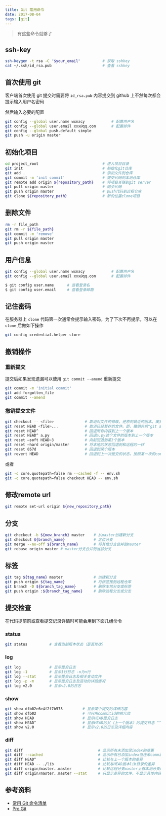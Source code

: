 ```yaml
---
title: Git 常用命令
date: 2017-08-04
tags: [git]
---
```

> 有这些命令就够了

<!-- more -->
<!-- toc -->
## ssh-key

```bash
ssh-keygen -t rsa -C "$your_email"          # 获取 sshkey
cat ~/.ssh/id_rsa.pub                       # 查看 sshkey
```

## 首次使用 git

客户端首次使用 git 提交时需要将 `id_rsa.pub` 内容提交到 github 上不然每次都会提示输入用户名密码

然后输入必要的配置

```bash
git config --global user.name wxnacy            # 配置用户名
git config --global user.email xxx@qq.com       # 配置邮件
git config --global push.default simple
git push -u origin master
```


## 初始化项目
```bash
cd project_root                             # 进入项目目录
git init                                    # 初始化git仓库
git add .                                   # 添加文件到仓库
git commit -m 'init commit'                 # 提交代码到本地仓库
git remote add origin ${repository_path}    # 将项目关联到git server
git pull origin master                      # 同步代码
git push origin master                      # push代码到远程仓库
git clone ${repository_path}                # 新的位置clone项目
```

## 删除文件
```bash
rm -r file_path
git rm -r ${file_path}
git commit -m 'remove'
git pull origin master
git push origin master
```
## 用户信息
```bash
git config --global user.name wxnacy            # 配置用户名
git config --global user.email xxx@qq.com       # 配置邮件

$ git config user.name      # 查看登录名
$ git config user.email     # 查看登录邮箱
```

## 记住密码
在服务器上 `clone` 代码第一次通常会提示输入密码，为了下次不再提示，可以在 `clone` 后做如下操作
```bash
git config credential.helper store
```
## 撤销操作
### 重新提交
提交后如果发现遗漏可以使用 `git commit --amend` 重新提交
```bash
git commit -m 'initial commit'
git add forgotten_file
git commit --amend
```
### 撤销提交文件
```bash
git checkout -- <file>              # 取消对文件的修改。还原到最近的版本，废弃本地做的修改。
git reset HEAD <file>...            # 取消已经暂存的文件。即，撤销先前"git add"的操作
git reset HEAD^                     # 回退所有内容到上一个版本
git reset HEAD^ a.py                # 回退a.py这个文件的版本到上一个版本
git reset –soft HEAD~3              # 向前回退到第3个版本
git reset –hard origin/master       # 将本地的状态回退到和远程的一样
git reset 057d                      # 回退到某个版本
git revert HEAD                     # 回退到上一次提交的状态，按照某一次的commit完全反向的进行一次commit.(代码回滚到上个版本，并提交git)
```
或者
```bash
git -c core.quotepath=false rm --cached -f -- env.sh
git -c core.quotepath=false checkout HEAD -- env.sh
```
## 修改remote url
```bash
git remote set-url origin ${new_repository_path}
```

## 分支

```bash
git checkout -b ${new_branch} master    # 从master创建新分支
git checkout ${branch_name}             # 定位分支
git merge --no-off ${branch_name}       # 将其他分支合并到master
git rebase origin master # master分支合并到当前分支
```

## 标签

```bash
git tag ${tag_name} master              # 创建新分支
git push origin ${tag_name}             # 将标签推到远程仓库
git branch -D ${branch_tag_name}        # 删除本地分支或标签
git push origin :${branch_tag_name}     # 删除远程分支或分支
```

## 提交检查

在代码提前前或查看提交记录详情时可能会用到下面几组命令

### status
```bash
git status          # 查看当前版本状态（是否修改）
```

### log

```bash
git log             # 显示提交日志
git log -1          # 显示1行日志 -n为n行
git log --stat      # 显示提交日志及相关变动文件
git log -p -m       # 显示提交日志及变动的详细情况
git log v2.0        # 显示v2.0的日志
```

### show
```bash
git show dfb02e6e4f2f7b573         # 显示某个提交的详细内容
git show dfb02                     # 可只用commitid的前几位
git show HEAD                      # 显示HEAD提交日志
git show HEAD^                     # 显示HEAD的父（上一个版本）的提交日志 ^^为上两个版本 ^5为上5个版本
git show v2.0                      # 显示v2.0的日志及详细内容
```

### diff
```bash
git diff                                  # 显示所有未添加至index的变更
git diff --cached                         # 显示所有已添加index但还未commit的变更
git diff HEAD^                            # 比较与上一个版本的差异
git diff HEAD -- ./lib                    # 比较与HEAD版本lib目录的差异
git diff origin/master..master            # 比较远程分支master上有本地分支master上没有的
git diff origin/master..master --stat     # 只显示差异的文件，不显示具体内容
```

## 参考资料
- [常用 Git 命令清单](http://www.ruanyifeng.com/blog/2015/12/git-cheat-sheet.html)
- [Pro Git](https://git-scm.com/book/zh/v2)




